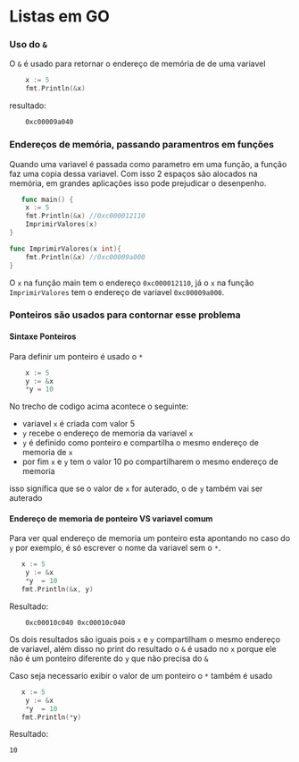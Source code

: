 # Listas em GO

### Uso do `&`

O `&` é usado para retornar o endereço de memória de de uma variavel

```go
    x := 5
    fmt.Println(&x)
```

resultado:

```
    0xc00009a040
```

### Endereços de memória, passando paramentros em funções

Quando uma variavel é passada como parametro em uma função, a função faz uma copia dessa variavel. Com isso 2 espaços são alocados na memória, em grandes aplicações isso pode prejudicar o desenpenho.

```go
   func main() {
	x := 5
	fmt.Println(&x) //0xc000012110
	ImprimirValores(x)
}

func ImprimirValores(x int){
	fmt.Println(&x) //0xc00009a000
}
```

O `x` na função main tem o endereço `0xc000012110`, já o `x` na função `ImprimirValores` tem o endereço de variavel `0xc00009a000`.

### Ponteiros são usados para contornar esse problema

#### Sintaxe Ponteiros

Para definir um ponteiro é usado o `*`

```go
    x := 5
    y := &x
    *y = 10
```

No trecho de codigo acima acontece o seguinte:

- variavel `x` é criada com valor 5
- `y` recebe o endereço de memoria da variavel `x`
- `y` é definido como ponteiro e compartilha o mesmo endereço de memoria de `x`
- por fim `x` e `y` tem o valor 10 po compartilharem o mesmo endereço de memoria

isso significa que se o valor de `x` for auterado, o de `y` também vai ser auterado

#### Endereço de memoria de ponteiro VS variavel comum

Para ver qual endereço de memoria um ponteiro esta apontando no caso do `y` por exemplo, é só escrever o nome da variavel sem o `*`.

```go
   x := 5
	y := &x
	*y  = 10
   fmt.Println(&x, y)
```

Resultado:

```
    0xc00010c040 0xc00010c040
```

Os dois resultados são iguais pois `x` e `y` compartilham o mesmo endereço de variavel, além disso no print do resultado o `&` é usado no `x` porque ele não é um ponteiro diferente do `y` que não precisa do `&`

Caso seja necessario exibir o valor de um ponteiro o `*` também é usado

```go
   x := 5
	y := &x
	*y  = 10
   fmt.Println(*y)
```

Resultado:

```
10
```
